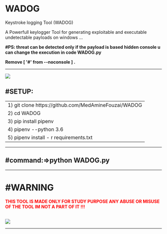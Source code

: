 # WADOG
Keystroke logging Tool (WADOG)
<p>A Powerfull keylogger Tool for generating exploitable and executable  undetectable payloads on windows ...</p>
<p><b>#PS: threat can be detected only if the payload is based hidden console u can change the execution in code WADOG.py</p>
 <p>Remove [ '#' from --noconsole ] <b>.</p>
<hr>
<img src="https://github.com/MedAmineFouzai/WADOG/blob/master/Captures/Capture2.PNG">
<br>
<h2>#SETUP:</h2>
<table>
 <tr>
  <td> 1) git clone https://github.com/MedAmineFouzai/WADOG </td> 
 </tr>
 <tr>
  <td> 2) cd WADOG</td>
 </tr>
 <tr>
  <td> 3) pip install pipenv</td> 
 </tr>
 <tr>
  <td> 4) pipenv --python 3.6</td>
 </tr>
 <tr>
  <td> 5) pipenv install - r requirements.txt</td>
 </tr>
 </table>
<hr>
<h2>#command:=>python WADOG.py </h2>
<hr>
<h1>#WARNING</h1>
<p  style="color:red" >THIS TOOL IS MADE ONLY FOR STUDY PURPOSE ANY ABUSE OR MISUSE OF THE TOOL IM NOT A PART OF IT !!!</p>
<br>
<img src="https://github.com/MedAmineFouzai/WADOG/blob/master/Captures/Capture.PNG">
<hr>
